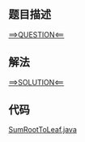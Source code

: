 ## 题目描述

[==>QUESTION<==](https://leetcode.cn/problems/sum-of-root-to-leaf-binary-numbers/)

## 解法

[==>SOLUTION<==](https://leetcode.cn/problems/sum-of-root-to-leaf-binary-numbers/solution/cong-gen-dao-xie-de-er-jin-zhi-shu-zhi-h-eqss/)

## 代码

[SumRootToLeaf.java](https://github.com/Marshal7cc/leetcode-java/blob/master/src/dfs/SumRootToLeaf.java)

